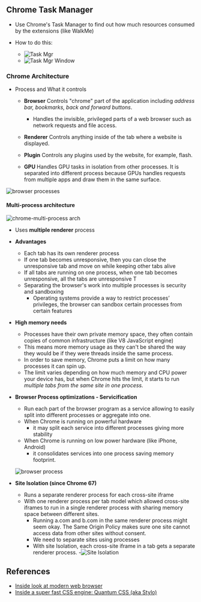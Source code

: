 ## Chrome Task Manager

- Use Chrome's Task Manager to find out how much resources consumed by the extensions (like WalkMe)

- How to do this:
     - ![Task Mgr](img/task-mgr-1.png) 
     - ![Task Mgr Window](img/task-mgr-2.png)


### Chrome Architecture


- Process and What it controls
    - **Browser** 	Controls "chrome" part of the application including *address bar, bookmarks, back and forward buttons*.
        - Handles the invisible, privileged parts of a web browser such as network requests and file access.

    - **Renderer** 	Controls anything inside of the tab where a website is displayed.

    - **Plugin** 	Controls any plugins used by the website, for example, flash.

    - **GPU** 	Handles GPU tasks in isolation from other processes. It is separated into different process because GPUs handles requests from multiple apps and draw them in the same surface. 

![browser processes](https://developers.google.com/web/updates/images/inside-browser/part1/browserui.png)


#### Multi-process architecture


![chrome-multi-process arch](https://developers.google.com/web/updates/images/inside-browser/part1/tabs.svg)

- Uses **multiple renderer** process

- **Advantages**
    - Each tab has its own renderer process
    - If one tab becomes unresponsive, then you can close the unresponsive tab and move on while keeping other tabs alive
    - If all tabs are running on one process, when one tab becomes unresponsive, all the tabs are unresponsive T
    - Separating the browser's work into multiple processes is security and sandboxing
        -  Operating systems provide a way to restrict processes’ privileges, the browser can sandbox certain processes from certain features

- **High memory needs**
    - Processes have their own private memory space, they often contain copies of common infrastructure (like V8 JavaScript engine)
    - This means more memory usage as they can't be shared the way they would be if they were threads inside the same process.
    - In order to save memory, Chrome puts a limit on how many processes it can spin up. 
    - The limit varies depending on how much memory and CPU power your device has, but when Chrome hits the limit, it starts to run *multiple tabs from the same site in one process.*

- **Browser Process optimizations - Servicification** 
    - Run each part of the browser program as a service allowing to easily split into different processes or aggregate into one. 
    - When Chrome is running on powerful hardware
        - it may split each service into different processes giving more stability 
    - When Chrome is running on low power hardware (like iPhone, Android)
        - it consolidates services into one process saving memory footprint. 

    ![browser process](https://developers.google.com/web/updates/images/inside-browser/part1/servicfication.svg)


- **Site Isolation (since Chrome 67)**
    - Runs a separate renderer process for each cross-site iframe
    - With one renderer process per tab model which allowed cross-site iframes to run in a single renderer process with sharing memory space between different sites. 
        - Running a.com and b.com in the same renderer process might seem okay. The Same Origin Policy makes sure one site cannot access data from other sites without consent.
        - We need to separate sites using processes 
        - With site Isolation, each cross-site iframe in a tab gets a separate renderer process. 
    -![Site Isolation](https://developers.google.com/web/updates/images/inside-browser/part1/isolation.png)

## References 
- [Inside look at modern web browser](https://developers.google.com/web/updates/2018/09/inside-browser-part1)
- [Inside a super fast CSS engine: Quantum CSS (aka Stylo)](https://hacks.mozilla.org/2017/08/inside-a-super-fast-css-engine-quantum-css-aka-stylo/)

